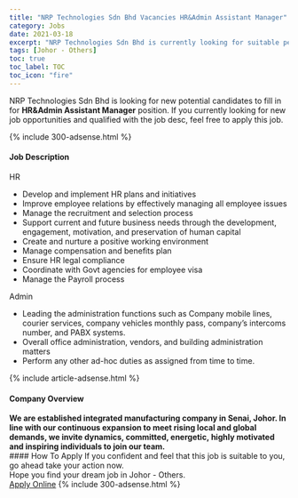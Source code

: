 ```yaml
---
title: "NRP Technologies Sdn Bhd Vacancies HR&Admin Assistant Manager" 
category: Jobs 
date: 2021-03-18 
excerpt: "NRP Technologies Sdn Bhd is currently looking for suitable person to fill in the HR&Admin Assistant Manager which based in Johor - Others" 
tags: [Johor - Others] 
toc: true 
toc_label: TOC 
toc_icon: "fire" 
--- 
```


<p>NRP Technologies Sdn Bhd is looking for new potential candidates to fill in for <b>HR&Admin Assistant Manager</b> position. If you currently looking for new job opportunities and qualified with the job desc, feel free to apply this job.
</p>{% include 300-adsense.html %} 
<div><div><h4>Job Description</h4></div><div><div><span><div><p>HR</p><ul><li>Develop and implement HR plans and initiatives</li><li>Improve employee relations by effectively managing all employee issues</li><li>Manage the recruitment and selection process</li><li>Support current and future business needs through the development, engagement, motivation, and preservation of human capital</li><li>Create and nurture a positive working environment</li><li>Manage compensation and benefits plan</li><li>Ensure HR legal compliance</li><li>Coordinate with Govt agencies for employee visa</li><li>Manage the Payroll process</li></ul><p>Admin</p><ul><li>Leading the administration functions such as Company mobile lines, courier services, company vehicles monthly pass, company&#8217;s intercoms number, and PABX systems.</li><li>Overall office administration, vendors, and building administration matters</li><li>Perform any other ad-hoc duties as assigned from time to time.</li></ul></div></span></div></div></div> 
{% include article-adsense.html %} 
<div><div><h4>Company Overview</h4></div><div><div><span><div><div><strong>We are established integrated manufacturing company in Senai, Johor. In line with our&#160;continuous expansion to meet rising local and global demands, we&#160;invite dynamics, committed, energetic,&#160;highly motivated and inspiring individuals to join our team.</strong></div></div></span></div></div></div> 
#### How To Apply 
If you confident and feel that this job is suitable to you, go ahead take your action now. <br/> 
Hope you find your dream job in Johor - Others. <br/> 
<a href="https://www.jobstreet.com.my/en/job/hr-admin-assistant-manager-4510289?jobId=jobstreet-my-job-4510289&" class="btn btn--info" target="_blank" rel="nofollow noopenner">Apply Online</a> 
{% include 300-adsense.html %} 